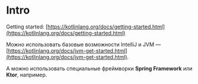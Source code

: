 # Intro

Getting started: [https://kotlinlang.org/docs/getting-started.html](https://kotlinlang.org/docs/getting-started.html)

Можно использовать базовые возможности IntelliJ и JVM — [https://kotlinlang.org/docs/jvm-get-started.html](https://kotlinlang.org/docs/jvm-get-started.html).

А можно использовать специальные фреймворки **Spring Framework** или **Ktor**, например.
